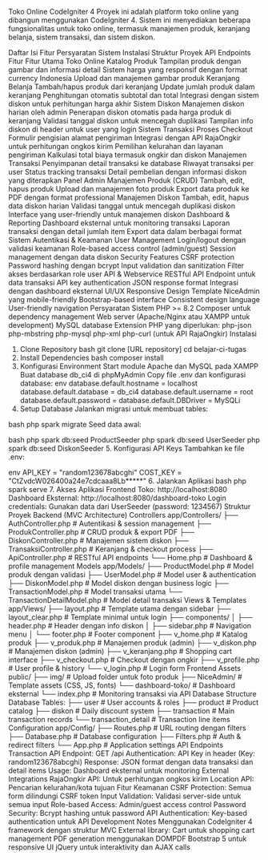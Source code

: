 Toko Online CodeIgniter 4
Proyek ini adalah platform toko online yang dibangun menggunakan CodeIgniter 4. Sistem ini menyediakan beberapa fungsionalitas untuk toko online, termasuk manajemen produk, keranjang belanja, sistem transaksi, dan sistem diskon.

Daftar Isi
Fitur
Persyaratan Sistem
Instalasi
Struktur Proyek
API Endpoints
Fitur
Fitur Utama Toko Online
Katalog Produk
Tampilan produk dengan gambar dan informasi detail
Sistem harga yang responsif dengan format currency Indonesia
Upload dan manajemen gambar produk
Keranjang Belanja
Tambah/hapus produk dari keranjang
Update jumlah produk dalam keranjang
Penghitungan otomatis subtotal dan total
Integrasi dengan sistem diskon untuk perhitungan harga akhir
Sistem Diskon
Manajemen diskon harian oleh admin
Penerapan diskon otomatis pada harga produk di keranjang
Validasi tanggal diskon untuk mencegah duplikasi
Tampilan info diskon di header untuk user yang login
Sistem Transaksi
Proses Checkout
Formulir pengisian alamat pengiriman
Integrasi dengan API RajaOngkir untuk perhitungan ongkos kirim
Pemilihan kelurahan dan layanan pengiriman
Kalkulasi total biaya termasuk ongkir dan diskon
Manajemen Transaksi
Penyimpanan detail transaksi ke database
Riwayat transaksi per user
Status tracking transaksi
Detail pembelian dengan informasi diskon yang diterapkan
Panel Admin
Manajemen Produk (CRUD)
Tambah, edit, hapus produk
Upload dan manajemen foto produk
Export data produk ke PDF dengan format professional
Manajemen Diskon
Tambah, edit, hapus data diskon harian
Validasi tanggal untuk mencegah duplikasi diskon
Interface yang user-friendly untuk manajemen diskon
Dashboard & Reporting
Dashboard eksternal untuk monitoring transaksi
Laporan transaksi dengan detail jumlah item
Export data dalam berbagai format
Sistem Autentikasi & Keamanan
User Management
Login/logout dengan validasi keamanan
Role-based access control (admin/guest)
Session management dengan data diskon
Security Features
CSRF protection
Password hashing dengan bcrypt
Input validation dan sanitization
Filter akses berdasarkan role user
API & Webservice
RESTful API
Endpoint untuk data transaksi
API key authentication
JSON response format
Integrasi dengan dashboard eksternal
UI/UX
Responsive Design
Template NiceAdmin yang mobile-friendly
Bootstrap-based interface
Consistent design language
User-friendly navigation
Persyaratan Sistem
PHP >= 8.2
Composer untuk dependency management
Web server (Apache/Nginx atau XAMPP untuk development)
MySQL database
Extension PHP yang diperlukan:
php-json
php-mbstring
php-mysql
php-xml
php-curl (untuk API RajaOngkir)
Instalasi
1. Clone Repository
bash
git clone [URL repository]
cd belajar-ci-tugas
2. Install Dependencies
bash
composer install
3. Konfigurasi Environment
Start module Apache dan MySQL pada XAMPP
Buat database db_ci4 di phpMyAdmin
Copy file .env dan konfigurasi database:
env
database.default.hostname = localhost
database.default.database = db_ci4
database.default.username = root
database.default.password = 
database.default.DBDriver = MySQLi
4. Setup Database
Jalankan migrasi untuk membuat tables:

bash
php spark migrate
Seed data awal:

bash
php spark db:seed ProductSeeder
php spark db:seed UserSeeder
php spark db:seed DiskonSeeder
5. Konfigurasi API Keys
Tambahkan ke file .env:

env
API_KEY = "random123678abcghi"
COST_KEY = "CtZvdcW026400a24e7cdcaaa8Lb*****"
6. Jalankan Aplikasi
bash
php spark serve
7. Akses Aplikasi
Frontend Toko: http://localhost:8080
Dashboard Eksternal: http://localhost:8080/dashboard-toko
Login credentials: Gunakan data dari UserSeeder (password: 1234567)
Struktur Proyek
Backend (MVC Architecture)
Controllers
app/Controllers/
├── AuthController.php          # Autentikasi & session management
├── ProdukController.php        # CRUD produk & export PDF
├── DiskonController.php        # Manajemen sistem diskon
├── TransaksiController.php     # Keranjang & checkout process
├── ApiController.php           # RESTful API endpoints
└── Home.php                    # Dashboard & profile management
Models
app/Models/
├── ProductModel.php            # Model produk dengan validasi
├── UserModel.php              # Model user & authentication
├── DiskonModel.php            # Model diskon dengan business logic
├── TransactionModel.php       # Model transaksi utama
└── TransactionDetailModel.php # Model detail transaksi
Views & Templates
app/Views/
├── layout.php                 # Template utama dengan sidebar
├── layout_clear.php           # Template minimal untuk login
├── components/
│   ├── header.php            # Header dengan info diskon
│   ├── sidebar.php           # Navigation menu
│   └── footer.php            # Footer component
├── v_home.php                # Katalog produk
├── v_produk.php              # Manajemen produk (admin)
├── v_diskon.php              # Manajemen diskon (admin)
├── v_keranjang.php           # Shopping cart interface
├── v_checkout.php            # Checkout dengan ongkir
├── v_profile.php             # User profile & history
└── v_login.php               # Login form
Frontend Assets
public/
├── img/                       # Upload folder untuk foto produk
├── NiceAdmin/                 # Template assets (CSS, JS, fonts)
└── dashboard-toko/            # Dashboard eksternal
    └── index.php              # Monitoring transaksi via API
Database Structure
Database Tables:
├── user                       # User accounts & roles
├── product                    # Product catalog
├── diskon                     # Daily discount system
├── transaction               # Main transaction records
└── transaction_detail        # Transaction line items
Configuration
app/Config/
├── Routes.php                # URL routing dengan filters
├── Database.php              # Database configuration
├── Filters.php               # Auth & redirect filters
└── App.php                   # Application settings
API Endpoints
Transaction API
Endpoint: GET /api
Authentication: API Key in header (Key: random123678abcghi)
Response: JSON format dengan data transaksi dan detail items
Usage: Dashboard eksternal untuk monitoring
External Integrations
RajaOngkir API: Untuk perhitungan ongkos kirim
Location API: Pencarian kelurahan/kota tujuan
Fitur Keamanan
CSRF Protection: Semua form dilindungi CSRF token
Input Validation: Validasi server-side untuk semua input
Role-based Access: Admin/guest access control
Password Security: Bcrypt hashing untuk password
API Authentication: Key-based authentication untuk API
Development Notes
Menggunakan CodeIgniter 4 framework dengan struktur MVC
External library: Cart untuk shopping cart management
PDF generation menggunakan DOMPDF
Bootstrap 5 untuk responsive UI
jQuery untuk interaktivity dan AJAX calls
